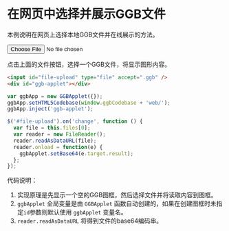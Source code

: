 # 在网页中选择并展示GGB文件

本例说明在网页上选择本地GGB文件并在线展示的方法。

<input id="file-upload" type="file" accept=".ggb" />
<div id="ggb-applet"></div>
<script src="js/show_ggb_file.js"></script>

点击上面的文件按钮，选择一个GGB文件，将显示图形内容。

```html
<input id="file-upload" type="file" accept=".ggb" />
<div id="ggb-applet"></div>
```

```js
var ggbApp = new GGBApplet({});
ggbApp.setHTML5Codebase(window.ggbCodebase + 'web/');
ggbApp.inject('ggb-applet');

$('#file-upload').on('change', function () {
  var file = this.files[0];
  var reader = new FileReader();
  reader.readAsDataURL(file);
  reader.onload = function(e) {
    ggbApplet.setBase64(e.target.result);
  };
});
```

代码说明：
1. 实现原理是先显示一个空的GGB图框，然后选择文件并将读取内容到图框。
2. `ggbApplet` 全局变量是由 `GGBApplet` 函数自动创建的，如果在创建图框时未指定`id`参数则默认使用 `ggbApplet` 变量名。
3. `reader.readAsDataURL` 将得到文件的base64编码串。
